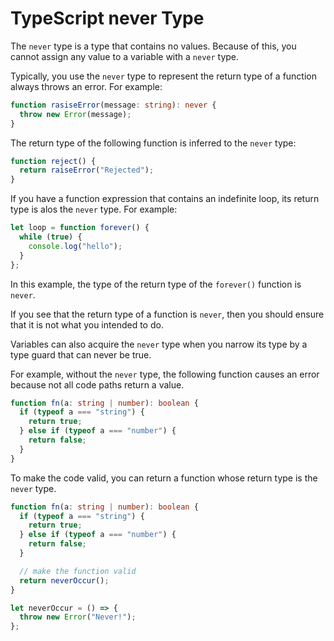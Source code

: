# TypeScript never Type

The `never` type is a type that contains no values. Because of this, you cannot assign any value to a variable with a `never` type.

Typically, you use the `never` type to represent the return type of a function always throws an error. For example:

```ts
function rasiseError(message: string): never {
  throw new Error(message);
}
```

The return type of the following function is inferred to the `never` type:

```ts
function reject() {
  return raiseError("Rejected");
}
```

If you have a function expression that contains an indefinite loop, its return type is alos the `never` type. For example:

```ts
let loop = function forever() {
  while (true) {
    console.log("hello");
  }
};
```

In this example, the type of the return type of the `forever()` function is `never`.

If you see that the return type of a function is `never`, then you should ensure that it is not what you intended to do.

Variables can also acquire the `never` type when you narrow its type by a type guard that can never be true.

For example, without the `never` type, the following function causes an error because not all code paths return a value.

```ts
function fn(a: string | number): boolean {
  if (typeof a === "string") {
    return true;
  } else if (typeof a === "number") {
    return false;
  }
}
```

To make the code valid, you can return a function whose return type is the `never` type.

```ts
function fn(a: string | number): boolean {
  if (typeof a === "string") {
    return true;
  } else if (typeof a === "number") {
    return false;
  }

  // make the function valid
  return neverOccur();
}

let neverOccur = () => {
  throw new Error("Never!");
};
```
